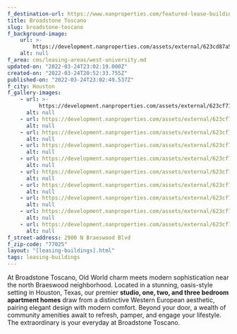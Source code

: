 ```yaml
---
f_destination-url: https://www.nanproperties.com/featured-lease-buildings/broadstone-toscano
title: Broadstone Toscano
slug: broadstone-toscano
f_background-image:
    url: >-
        https://development.nanproperties.com/assets/external/623cd87a5fee9952ef4b184d_screen20shot202022-03-2420at203.45.41%20PM.png
    alt: null
f_area: cms/leasing-areas/west-university.md
updated-on: "2022-03-24T23:02:19.000Z"
created-on: "2022-03-24T20:52:33.755Z"
published-on: "2022-03-24T23:02:49.537Z"
f_city: Houston
f_gallery-images:
    - url: >-
          https://development.nanproperties.com/assets/external/623cf7187a4f60a48ef94ec0_entrance_broadstone_1_lflocv.jpeg
      alt: null
    - url: https://development.nanproperties.com/assets/external/623cf718ecdeccf2ab831f56_img_6960_ktoqqc.jpeg
      alt: null
    - url: https://development.nanproperties.com/assets/external/623cf7170683b530bd85ab48_img_6957_ql9dnl.jpeg
      alt: null
    - url: https://development.nanproperties.com/assets/external/623cf7172d6a842f1faccd5b_img_6958_gd9qzr.jpeg
      alt: null
    - url: https://development.nanproperties.com/assets/external/623cf7177b4bc14785e15c70_img_6927_ttk23w.jpeg
      alt: null
    - url: https://development.nanproperties.com/assets/external/623cf717bab7a39d4394ef1b_img_6936_zmyc4d.jpeg
      alt: null
    - url: https://development.nanproperties.com/assets/external/623cf71718b089a2d206f243_img_6949_rzon3d.jpeg
      alt: null
    - url: https://development.nanproperties.com/assets/external/623cf71758dd9701b841ef16_img_2309_kycqwh.jpeg
      alt: null
    - url: https://development.nanproperties.com/assets/external/623cf7179f0d177d7074f9fb_img_2329_x65oky.jpeg
      alt: null
    - url: https://development.nanproperties.com/assets/external/623cf717a34270105e58da42_img_6967_x1sswt.jpeg
      alt: null
f_street-address: 2900 N Braeswood Blvd
f_zip-code: "77025"
layout: "[leasing-buildings].html"
tags: leasing-buildings
---
```


At Broadstone Toscano, Old World charm meets modern sophistication near the north Braeswood neighborhood. Located in a stunning, oasis-style setting in Houston, Texas, our premier **studio, one, two, and three bedroom apartment homes** draw from a distinctive Western European aesthetic, pairing elegant design with modern comfort. Beyond your door, a wealth of community amenities await to refresh, pamper, and engage your lifestyle. The extraordinary is your everyday at Broadstone Toscano.

‍
